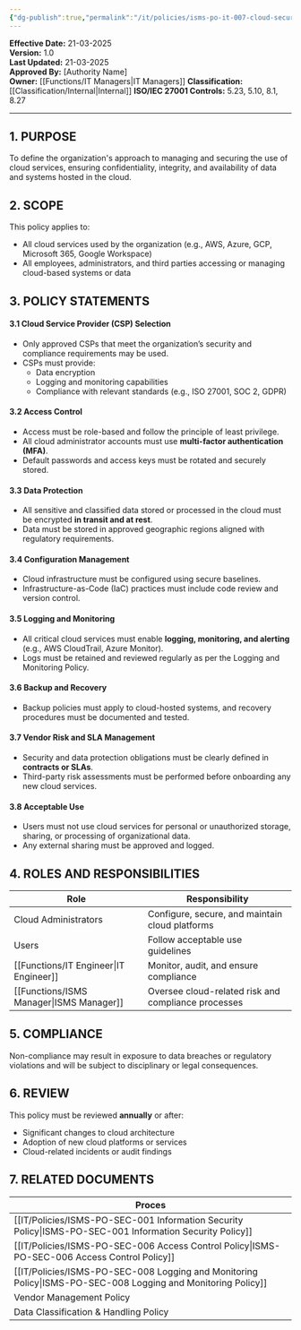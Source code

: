 ```yaml
---
{"dg-publish":true,"permalink":"/it/policies/isms-po-it-007-cloud-security-policy/","tags":["policy","cloud","security"],"noteIcon":"default"}
---
```


**Effective Date:** 21-03-2025  
**Version:** 1.0  
**Last Updated:** 21-03-2025  
**Approved By:** [Authority Name]  
**Owner:** [[Functions/IT Managers\|IT Managers]]
**Classification:** [[Classification/Internal\|Internal]]
**ISO/IEC 27001 Controls:** 5.23, 5.10, 8.1, 8.27

---
## **1. PURPOSE**  
To define the organization's approach to managing and securing the use of cloud services, ensuring confidentiality, integrity, and availability of data and systems hosted in the cloud.
## **2. SCOPE**
This policy applies to:

- All cloud services used by the organization (e.g., AWS, Azure, GCP, Microsoft 365, Google Workspace)
- All employees, administrators, and third parties accessing or managing cloud-based systems or data  
 
## **3. POLICY STATEMENT**S 
#### 3.1 Cloud Service Provider (CSP) Selection

- Only approved CSPs that meet the organization’s security and compliance requirements may be used.
- CSPs must provide:
    - Data encryption
    - Logging and monitoring capabilities
    - Compliance with relevant standards (e.g., ISO 27001, SOC 2, GDPR)
#### 3.2 Access Control
- Access must be role-based and follow the principle of least privilege.
- All cloud administrator accounts must use **multi-factor authentication (MFA)**.
- Default passwords and access keys must be rotated and securely stored.
#### 3.3 Data Protection
- All sensitive and classified data stored or processed in the cloud must be encrypted **in transit and at rest**.
- Data must be stored in approved geographic regions aligned with regulatory requirements.

#### 3.4 Configuration Management
- Cloud infrastructure must be configured using secure baselines.
- Infrastructure-as-Code (IaC) practices must include code review and version control.
#### 3.5 Logging and Monitoring
- All critical cloud services must enable **logging, monitoring, and alerting** (e.g., AWS CloudTrail, Azure Monitor).
- Logs must be retained and reviewed regularly as per the Logging and Monitoring Policy.
#### 3.6 Backup and Recovery
- Backup policies must apply to cloud-hosted systems, and recovery procedures must be documented and tested.
#### 3.7 Vendor Risk and SLA Management
- Security and data protection obligations must be clearly defined in **contracts or SLAs**.
- Third-party risk assessments must be performed before onboarding any new cloud services.
#### 3.8 Acceptable Use
- Users must not use cloud services for personal or unauthorized storage, sharing, or processing of organizational data.
- Any external sharing must be approved and logged.
## **4. ROLES AND RESPONSIBILITIES**

| **Role**             | **Responsibility**                                  |
| -------------------- | --------------------------------------------------- |
| Cloud Administrators | Configure, secure, and maintain cloud platforms     |
| Users                | Follow acceptable use guidelines                    |
| [[Functions/IT Engineer\|IT Engineer]]      | Monitor, audit, and ensure compliance               |
| [[Functions/ISMS Manager\|ISMS Manager]]     | Oversee cloud-related risk and compliance processes |
## **5. COMPLIANCE**  
Non-compliance may result in exposure to data breaches or regulatory violations and will be subject to disciplinary or legal consequences.
## **6. REVIEW**  
This policy must be reviewed **annually** or after:
- Significant changes to cloud architecture
- Adoption of new cloud platforms or services
- Cloud-related incidents or audit findings
## 7. RELATED DOCUMENTS  

| Proces                                            |
| ------------------------------------------------- |
| [[IT/Policies/ISMS-PO-SEC-001 Information Security Policy\|ISMS-PO-SEC-001 Information Security Policy]]   |
| [[IT/Policies/ISMS-PO-SEC-006 Access Control Policy\|ISMS-PO-SEC-006 Access Control Policy]]         |
| [[IT/Policies/ISMS-PO-SEC-008 Logging and Monitoring Policy\|ISMS-PO-SEC-008 Logging and Monitoring Policy]] |
| Vendor Management Policy                          |
| Data Classification & Handling Policy             |
